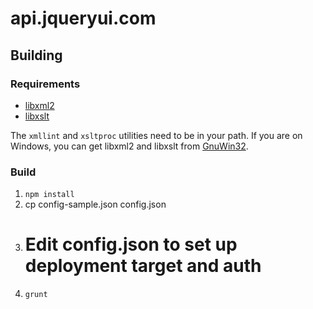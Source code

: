 api.jqueryui.com
================

## Building

### Requirements
* <a href="http://www.xmlsoft.org/">libxml2</a>
* <a href="http://xmlsoft.org/XSLT/">libxslt</a>

The `xmllint` and `xsltproc` utilities need to be in your path. If you are on Windows, you can get libxml2 and
libxslt from <a href="http://sourceforge.net/projects/gnuwin32/files/">GnuWin32</a>.

### Build

1. `npm install`
2. cp config-sample.json config.json
3. # Edit config.json to set up deployment target and auth
4. `grunt`

